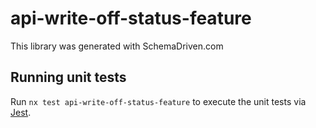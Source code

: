 
# api-write-off-status-feature

This library was generated with SchemaDriven.com

## Running unit tests

Run `nx test api-write-off-status-feature` to execute the unit tests via [Jest](https://jestjs.io).

